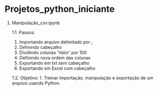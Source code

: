 # Projetos_python_iniciante
1. Manipulação_csv.ipynb
   
   1.1. Passos:
   1. Importando arquivo delimitado por ;
   2. Definindo cabeçalho
   3. Dividindo colunas 'Valor' por 100
   4. Definindo nova ordem das colunas
   5. Exportando em txt sem cabeçalho
   6. Exportando em Excel com cabeçalho
      
   1.2. Objetivo:
       1. Treinar importação, manipulação e exportação de um arquivo usando Python.
